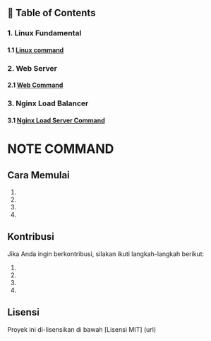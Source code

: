 ## 📂 Table of Contents


### 1. Linux Fundamental
#### 1.1 [Linux command](https://github.com/irkhamhaq/irkhamweb/blob/main/Linux.md)
### 2. Web Server
#### 2.1 [Web Command](https://github.com/irkhamhaq/irkhamweb/blob/main/Nginx.md)
### 3. Nginx Load Balancer 
#### 3.1 [Nginx Load Server Command](https://github.com/irkhamhaq/irkhamweb/blob/main/Nginx-Load-Balancer.md)

# NOTE COMMAND




## Cara Memulai

1.  
2.  
3.  
4.  

## Kontribusi

Jika Anda ingin berkontribusi, silakan ikuti langkah-langkah berikut:

1.  
2.  
3.  
4.  

## Lisensi

Proyek ini di-lisensikan di bawah [Lisensi MIT] (url)
